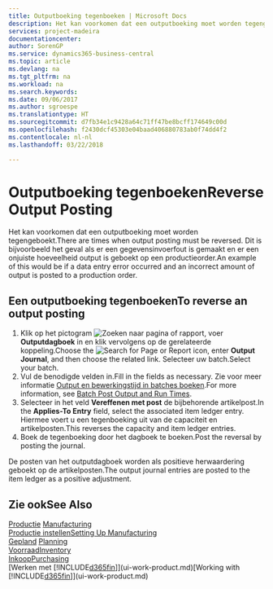 ```yaml
---
title: Outputboeking tegenboeken | Microsoft Docs
description: Het kan voorkomen dat een outputboeking moet worden tegengeboekt. Dit is bijvoorbeeld het geval als er een gegevensinvoerfout is gemaakt en er een onjuiste hoeveelheid output is geboekt op een productieorder.
services: project-madeira
documentationcenter: 
author: SorenGP
ms.service: dynamics365-business-central
ms.topic: article
ms.devlang: na
ms.tgt_pltfrm: na
ms.workload: na
ms.search.keywords: 
ms.date: 09/06/2017
ms.author: sgroespe
ms.translationtype: HT
ms.sourcegitcommit: d7fb34e1c9428a64c71ff47be8bcff174649c00d
ms.openlocfilehash: f2430dcf45303e04baad406880783ab0f74dd4f2
ms.contentlocale: nl-nl
ms.lasthandoff: 03/22/2018

---
```

# <a name="reverse-output-posting"></a><span data-ttu-id="a2136-104">Outputboeking tegenboeken</span><span class="sxs-lookup"><span data-stu-id="a2136-104">Reverse Output Posting</span></span>
<span data-ttu-id="a2136-105">Het kan voorkomen dat een outputboeking moet worden tegengeboekt.</span><span class="sxs-lookup"><span data-stu-id="a2136-105">There are times when output posting must be reversed.</span></span> <span data-ttu-id="a2136-106">Dit is bijvoorbeeld het geval als er een gegevensinvoerfout is gemaakt en er een onjuiste hoeveelheid output is geboekt op een productieorder.</span><span class="sxs-lookup"><span data-stu-id="a2136-106">An example of this would be if a data entry error occurred and an incorrect amount of output is posted to a production order.</span></span>  

## <a name="to-reverse-an-output-posting"></a><span data-ttu-id="a2136-107">Een outputboeking tegenboeken</span><span class="sxs-lookup"><span data-stu-id="a2136-107">To reverse an output posting</span></span>  
1.  <span data-ttu-id="a2136-108">Klik op het pictogram ![Zoeken naar pagina of rapport](media/ui-search/search_small.png "pictogram Zoeken naar pagina of rapport"), voer **Outputdagboek** in en klik vervolgens op de gerelateerde koppeling.</span><span class="sxs-lookup"><span data-stu-id="a2136-108">Choose the ![Search for Page or Report](media/ui-search/search_small.png "Search for Page or Report icon") icon, enter **Output Journal**, and then choose the related link.</span></span> <span data-ttu-id="a2136-109">Selecteer uw batch.</span><span class="sxs-lookup"><span data-stu-id="a2136-109">Select your batch.</span></span>  
2. <span data-ttu-id="a2136-110">Vul de benodigde velden in.</span><span class="sxs-lookup"><span data-stu-id="a2136-110">Fill in the fields as necessary.</span></span> <span data-ttu-id="a2136-111">Zie voor meer informatie [Output en bewerkingstijd in batches boeken](production-how-to-post-output-quantity.md).</span><span class="sxs-lookup"><span data-stu-id="a2136-111">For more information, see [Batch Post Output and Run Times](production-how-to-post-output-quantity.md).</span></span>
3.  <span data-ttu-id="a2136-112">Selecteer in het veld **Vereffenen met post** de bijbehorende artikelpost.</span><span class="sxs-lookup"><span data-stu-id="a2136-112">In the **Applies-To Entry** field, select the associated item ledger entry.</span></span> <span data-ttu-id="a2136-113">Hiermee voert u een tegenboeking uit van de capaciteit en artikelposten.</span><span class="sxs-lookup"><span data-stu-id="a2136-113">This reverses the capacity and item ledger entries.</span></span>  
4. <span data-ttu-id="a2136-114">Boek de tegenboeking door het dagboek te boeken.</span><span class="sxs-lookup"><span data-stu-id="a2136-114">Post the reversal by posting the journal.</span></span>  

<span data-ttu-id="a2136-115">De posten van het outputdagboek worden als positieve herwaardering geboekt op de artikelposten.</span><span class="sxs-lookup"><span data-stu-id="a2136-115">The output journal entries are posted to the item ledger as a positive adjustment.</span></span>  

## <a name="see-also"></a><span data-ttu-id="a2136-116">Zie ook</span><span class="sxs-lookup"><span data-stu-id="a2136-116">See Also</span></span>  
 <span data-ttu-id="a2136-117">[Productie](production-manage-manufacturing.md)  </span><span class="sxs-lookup"><span data-stu-id="a2136-117">[Manufacturing](production-manage-manufacturing.md)  </span></span>  
 [<span data-ttu-id="a2136-118">Productie instellen</span><span class="sxs-lookup"><span data-stu-id="a2136-118">Setting Up Manufacturing</span></span>](production-configure-production-processes.md)  
 <span data-ttu-id="a2136-119">[Gepland](production-planning.md)    </span><span class="sxs-lookup"><span data-stu-id="a2136-119">[Planning](production-planning.md)    </span></span>  
 [<span data-ttu-id="a2136-120">Voorraad</span><span class="sxs-lookup"><span data-stu-id="a2136-120">Inventory</span></span>](inventory-manage-inventory.md)  
 [<span data-ttu-id="a2136-121">Inkoop</span><span class="sxs-lookup"><span data-stu-id="a2136-121">Purchasing</span></span>](purchasing-manage-purchasing.md)  
 <span data-ttu-id="a2136-122">[Werken met [!INCLUDE[d365fin](includes/d365fin_md.md)]](ui-work-product.md)</span><span class="sxs-lookup"><span data-stu-id="a2136-122">[Working with [!INCLUDE[d365fin](includes/d365fin_md.md)]](ui-work-product.md)</span></span>  

